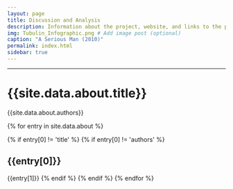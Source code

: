 ```yaml
---
layout: page
title: Discussion and Analysis
description: Information about the project, website, and links to the paper and SI
img: Tubulin_Infographic.png # Add image post (optional)
caption: "A Serious Man (2010)"
permalink: index.html
sidebar: true
---
```


---


# {{site.data.about.title}}
{{site.data.about.authors}}

{% for entry in site.data.about %}

{% if entry[0] != 'title' %}
{% if entry[0] != 'authors' %}
## {{entry[0]}}
{{entry[1]}}
{% endif %}
{% endif %}
{% endfor %}
